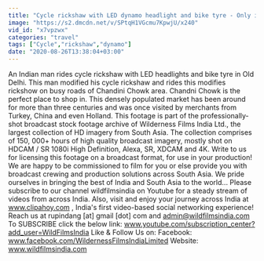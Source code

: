 ```yaml
---
title: "Cycle rickshaw with LED dynamo headlight and bike tyre - Only in India"
image: "https://s2.dmcdn.net/v/SPtqH1VGcmu7KpwjU/x240"
vid_id: "x7vpzwx"
categories: "travel"
tags: ["Cycle","rickshaw","dynamo"]
date: "2020-08-26T13:38:04+03:00"
---
```

An Indian man rides cycle rickshaw with LED headlights and bike tyre in Old Delhi. This man modified his cycle rickshaw and rides this modifies rickshow on busy roads of Chandini Chowk area. Chandni Chowk is the perfect place to shop in. This densely populated market has been around for more than three centuries and was once visited by merchants from Turkey, China and even Holland. This footage is part of the professionally-shot broadcast stock footage archive of Wilderness Films India Ltd., the largest collection of HD imagery from South Asia. The collection comprises of 150, 000+ hours of high quality broadcast imagery, mostly shot on HDCAM / SR 1080i High Definition, Alexa, SR, XDCAM and 4K. Write to us for licensing this footage on a broadcast format, for use in your production! We are happy to be commissioned to film for you or else provide you with broadcast crewing and production solutions across South Asia. We pride ourselves in bringing the best of India and South Asia to the world... Please subscribe to our channel wildfilmsindia on Youtube for a steady stream of videos from across India. Also, visit and enjoy your journey across India at www.clipahoy.com , India's first video-based social networking experience! Reach us at rupindang [at] gmail [dot] com and admin@wildfilmsindia.com To SUBSCRIBE click the below link: www.youtube.com/subscription_center?add_user=WildFilmsIndia Like &amp; Follow Us on: Facebook: www.facebook.com/WildernessFilmsIndiaLimited Website: www.wildfilmsindia.com
